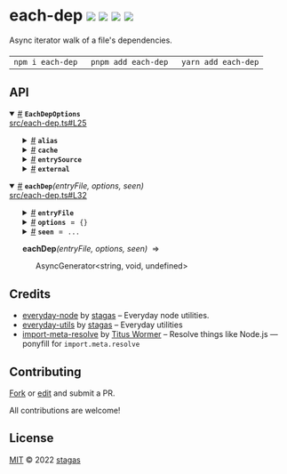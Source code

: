 <h1>
each-dep <a href="https://npmjs.org/package/each-dep"><img src="https://img.shields.io/badge/npm-v1.1.0-F00.svg?colorA=000"/></a> <a href="src"><img src="https://img.shields.io/badge/loc-95-FFF.svg?colorA=000"/></a> <a href="https://cdn.jsdelivr.net/npm/each-dep@1.1.0/dist/each-dep.min.js"><img src="https://img.shields.io/badge/brotli-1K-333.svg?colorA=000"/></a> <a href="LICENSE"><img src="https://img.shields.io/badge/license-MIT-F0B.svg?colorA=000"/></a>
</h1>

<p></p>

Async iterator walk of a file's dependencies.

<h4>
<table><tr><td title="Triple click to select and copy paste">
<code>npm i each-dep </code>
</td><td title="Triple click to select and copy paste">
<code>pnpm add each-dep </code>
</td><td title="Triple click to select and copy paste">
<code>yarn add each-dep</code>
</td></tr></table>
</h4>

## API

<p>  <details id="EachDepOptions$6" title="Interface" open><summary><span><a href="#EachDepOptions$6">#</a></span>  <code><strong>EachDepOptions</strong></code>    </summary>  <a href="src/each-dep.ts#L25">src/each-dep.ts#L25</a>  <ul>        <p>  <details id="alias$9" title="Property" ><summary><span><a href="#alias$9">#</a></span>  <code><strong>alias</strong></code>    </summary>  <a href="src/each-dep.ts#L28">src/each-dep.ts#L28</a>  <ul><p><span>Record</span>&lt;string, string&gt;</p>        </ul></details><details id="cache$10" title="Property" ><summary><span><a href="#cache$10">#</a></span>  <code><strong>cache</strong></code>    </summary>  <a href="src/each-dep.ts#L29">src/each-dep.ts#L29</a>  <ul><p><span>Map</span>&lt;string, {<p>  <details id="ids$13" title="Property" ><summary><span><a href="#ids$13">#</a></span>  <code><strong>ids</strong></code>    </summary>  <a href="src/each-dep.ts#L29">src/each-dep.ts#L29</a>  <ul><p>readonly     [  string, string  ]  []</p>        </ul></details><details id="source$12" title="Property" ><summary><span><a href="#source$12">#</a></span>  <code><strong>source</strong></code>    </summary>  <a href="src/each-dep.ts#L29">src/each-dep.ts#L29</a>  <ul><p>string</p>        </ul></details></p>}&gt;</p>        </ul></details><details id="entrySource$7" title="Property" ><summary><span><a href="#entrySource$7">#</a></span>  <code><strong>entrySource</strong></code>    </summary>  <a href="src/each-dep.ts#L26">src/each-dep.ts#L26</a>  <ul><p>string</p>        </ul></details><details id="external$8" title="Property" ><summary><span><a href="#external$8">#</a></span>  <code><strong>external</strong></code>    </summary>  <a href="src/each-dep.ts#L27">src/each-dep.ts#L27</a>  <ul><p>boolean</p>        </ul></details></p></ul></details><details id="eachDep$1" title="Function" open><summary><span><a href="#eachDep$1">#</a></span>  <code><strong>eachDep</strong></code><em>(entryFile, options, seen)</em>    </summary>  <a href="src/each-dep.ts#L32">src/each-dep.ts#L32</a>  <ul>    <p>    <details id="entryFile$3" title="Parameter" ><summary><span><a href="#entryFile$3">#</a></span>  <code><strong>entryFile</strong></code>    </summary>    <ul><p>string</p>        </ul></details><details id="options$4" title="Parameter" ><summary><span><a href="#options$4">#</a></span>  <code><strong>options</strong></code>  <span><span>&nbsp;=&nbsp;</span>  <code>{}</code></span>  </summary>    <ul><p><a href="#EachDepOptions$6">EachDepOptions</a></p>        </ul></details><details id="seen$5" title="Parameter" ><summary><span><a href="#seen$5">#</a></span>  <code><strong>seen</strong></code>  <span><span>&nbsp;=&nbsp;</span>  <code>...</code></span>  </summary>    <ul><p><span>Set</span>&lt;string&gt;</p>        </ul></details>  <p><strong>eachDep</strong><em>(entryFile, options, seen)</em>  &nbsp;=&gt;  <ul><span>AsyncGenerator</span>&lt;string, void, undefined&gt;</ul></p></p>    </ul></details></p>

## Credits

- [everyday-node](https://npmjs.org/package/everyday-node) by [stagas](https://github.com/stagas) &ndash; Everyday node utilities.
- [everyday-utils](https://npmjs.org/package/everyday-utils) by [stagas](https://github.com/stagas) &ndash; Everyday utilities
- [import-meta-resolve](https://npmjs.org/package/import-meta-resolve) by [Titus Wormer](https://wooorm.com) &ndash; Resolve things like Node.js — ponyfill for `import.meta.resolve`

## Contributing

[Fork](https://github.com/stagas/each-dep/fork) or [edit](https://github.dev/stagas/each-dep) and submit a PR.

All contributions are welcome!

## License

<a href="LICENSE">MIT</a> &copy; 2022 [stagas](https://github.com/stagas)
